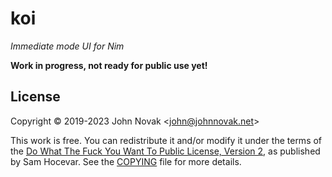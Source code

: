 # koi

*Immediate mode UI for Nim*

**Work in progress, not ready for public use yet!**

## License

Copyright © 2019-2023 John Novak <<john@johnnovak.net>>

This work is free. You can redistribute it and/or modify it under the terms of
the [Do What The Fuck You Want To Public License, Version 2](http://www.wtfpl.net/), as published
by Sam Hocevar. See the [COPYING](./COPYING) file for more details.

